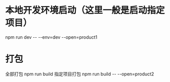 # 本地开发环境启动（这里一般是启动指定项目）
npm run dev -- --env=dev --open=product1

# 打包
全部打包 npm run build
指定项目打包 npm run build -- --open=product2
